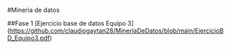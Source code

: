 #Mineria de datos

##Fase 1 
[Ejercicio base de datos Equipo 3] (https://github.com/claudiogaytan28/MineriaDeDatos/blob/main/EjercicioBD_Equipo3.pdf)
